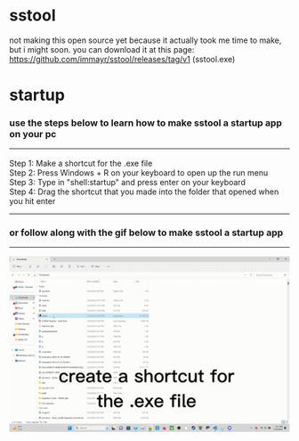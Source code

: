 # sstool
not making this open source yet because it actually took me time to make, but i might soon. you can download it at this page: https://github.com/immayr/sstool/releases/tag/v1 (sstool.exe)
# startup
<h3>use the steps below to learn how to make sstool a startup app on your pc<br><hr></h3>
Step 1: Make a shortcut for the .exe file<br>
Step 2: Press Windows + R on your keyboard to open up the run menu<br>
Step 3: Type in "shell:startup" and press enter on your keyboard<br>
Step 4: Drag the shortcut that you made into the folder that opened when you hit enter<br><hr>
<h3>or follow along with the gif below to make sstool a startup app<br><hr>
<img src="tutorial.gif" alt="Startup Tutorial">
